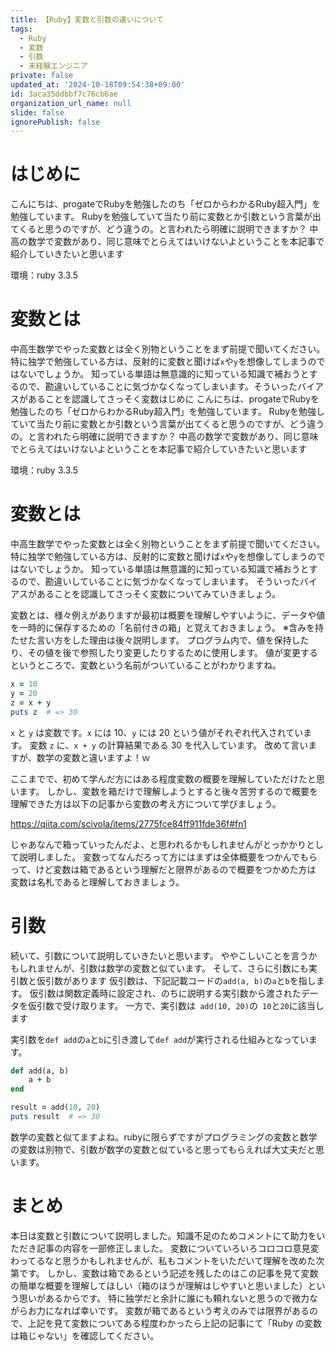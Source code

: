 ```yaml
---
title: 【Ruby】変数と引数の違いについて
tags:
  - Ruby
  - 変数
  - 引数
  - 未経験エンジニア
private: false
updated_at: '2024-10-18T09:54:38+09:00'
id: 3aca35ddbbf7c76cb6ae
organization_url_name: null
slide: false
ignorePublish: false
---
```

# はじめに
こんにちは、progateでRubyを勉強したのち「ゼロからわかるRuby超入門」を勉強しています。
Rubyを勉強していて当たり前に変数とか引数という言葉が出てくると思うのですが、どう違うの。と言われたら明確に説明できますか？
中高の数学で変数があり、同じ意味でとらえてはいけないよということを本記事で紹介していきたいと思います

環境：ruby 3.3.5

# 変数とは
中高生数学でやった変数とは全く別物ということをまず前提で聞いてください。特に独学で勉強している方は、反射的に変数と聞けば`x`や`y`を想像してしまうのではないでしょうか。
知っている単語は無意識的に知っている知識で補おうとするので、勘違いしていることに気づかなくなってしまいます。そういったバイアスがあることを認識してさっそく変数はじめに
こんにちは、progateでRubyを勉強したのち「ゼロからわかるRuby超入門」を勉強しています。
Rubyを勉強していて当たり前に変数とか引数という言葉が出てくると思うのですが、どう違うの。と言われたら明確に説明できますか？
中高の数学で変数があり、同じ意味でとらえてはいけないよということを本記事で紹介していきたいと思います

環境：ruby 3.3.5

# 変数とは
中高生数学でやった変数とは全く別物ということをまず前提で聞いてください。特に独学で勉強している方は、反射的に変数と聞けば`x`や`y`を想像してしまうのではないでしょうか。
知っている単語は無意識的に知っている知識で補おうとするので、勘違いしていることに気づかなくなってしまいます。
そういったバイアスがあることを認識してさっそく変数についてみていきましょう。

変数とは、様々例えがありますが最初は概要を理解しやすいように、データや値を一時的に保存するための「名前付きの箱」と覚えておきましょう。
※含みを持たせた言い方をした理由は後々説明します。
プログラム内で、値を保持したり、その値を後で参照したり変更したりするために使用します。
値が変更するというところで、変数という名前がついていることがわかりますね。
```ruby:variable.rb
x = 10
y = 20
z = x + y
puts z  # => 30
```
`x` と `y` は変数です。`x` には 10、`y` には 20 という値がそれぞれ代入されています。
変数 `z` に、`x + y` の計算結果である 30 を代入しています。
改めて言いますが、数学の変数と違いますよ！ｗ

ここまでで、初めて学んだ方にはある程度変数の概要を理解していただけたと思います。
しかし、変数を箱だけで理解しようとすると後々苦労するので概要を理解できた方は以下の記事から変数の考え方について学びましょう。

https://qiita.com/scivola/items/2775fce84ff911fde36f#fn1

じゃあなんで箱っていったんだよ、と思われるかもしれませんがとっかかりとして説明しました。
変数ってなんだろって方にはまずは全体概要をつかんでもらって、けど変数は箱であるという理解だと限界があるので概要をつかめた方は
変数は名札であると理解しておきましょう。

# 引数
続いて、引数について説明していきたいと思います。
ややこしいことを言うかもしれませんが、引数は数学の変数と似ています。
そして、さらに引数にも実引数と仮引数があります
仮引数は、下記記載コードの`add(a, b)`の`a`と`b`を指します。
仮引数は関数定義時に設定され、のちに説明する実引数から渡されたデータを仮引数で受け取ります。
一方で、実引数は` add(10, 20)`の` 10`と`20`に該当します

実引数を`def add`の`a`と`b`に引き渡して`def add`が実行される仕組みとなっています。

```ruby:argument.rb
def add(a, b)
    a + b
end

result = add(10, 20)
puts result  # => 30
```
数学の変数と似てますよね。rubyに限らずですがプログラミングの変数と数学の変数は別物で、引数が数学の変数と似ていると思ってもらえれば大丈夫だと思います。


# まとめ
本日は変数と引数について説明しました。知識不足のためコメントにて助力をいただき記事の内容を一部修正しました。
変数についていろいろコロコロ意見変わってるなと思うかもしれませんが、私もコメントをいただいて理解を改めた次第です。
しかし、変数は箱であるという記述を残したのはこの記事を見て変数の簡単な概要を理解してほしい（箱のほうが理解はしやすいと思いました）という思いがあるからです。
特に独学だと余計に誰にも頼れないと思うので微力ながらお力になれば幸いです。
変数が箱であるという考えのみでは限界があるので、上記を見て変数についてある程度わかったら上記の記事にて「Ruby の変数は箱じゃない」を確認してください。
